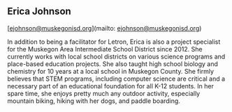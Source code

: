 ## Erica Johnson

[ejohnson@muskegonisd.org](mailto: ejohnson@muskegonisd.org)

In addition to being a facilitator for Letron, Erica is also a project specialist for the Muskegon Area Intermediate School District since 2012.  She currently works with local school districts on various science programs and place-based education projects.  She also taught high school biology and chemistry for 10 years at a local school in Muskegon County.  She firmly believes that STEM programs, including computer science are critical and a necessary part of an educational foundation for all K-12 students.  In her spare time, she enjoys pretty much any outdoor activity, especially mountain biking, hiking with her dogs, and paddle boarding.

